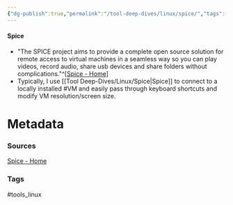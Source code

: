 ```yaml
---
{"dg-publish":true,"permalink":"/tool-deep-dives/linux/spice/","tags":["VM"]}
---
```


#### Spice
- "The SPICE project aims to provide a complete open source solution for remote access to virtual machines in a seamless way so you can play videos, record audio, share usb devices and share folders without complications."^[[Spice - Home](https://spice-space.org/)]
- Typically, I use [[Tool Deep-Dives/Linux/Spice\|Spice]] to connect to a locally installed #VM and easily pass through keyboard shortcuts and modify VM resolution/screen size.






# Metadata

### Sources
[Spice - Home](https://spice-space.org/)

### Tags
#tools_linux 
